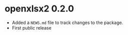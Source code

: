 
# openxlsx2 0.2.0

* Added a `NEWS.md` file to track changes to the package.
* First public release
